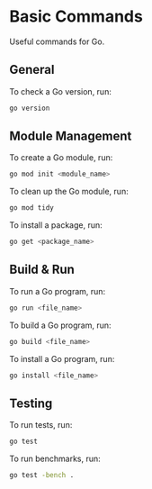 # Basic Commands

Useful commands for Go.

## General

To check a Go version, run:

```bash
go version
```

## Module Management

To create a Go module, run:

```bash
go mod init <module_name>
```

To clean up the Go module, run:

```bash
go mod tidy
```

To install a package, run:

```bash
go get <package_name>
```

## Build & Run

To run a Go program, run:

```bash
go run <file_name>
```

To build a Go program, run:

```bash
go build <file_name>
```

To install a Go program, run:

```bash
go install <file_name>
```

## Testing

To run tests, run:

```bash
go test
```

To run benchmarks, run:

```bash
go test -bench .
```
